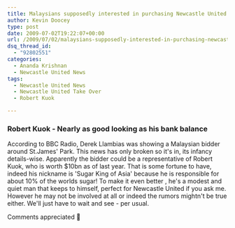 ```yaml
---
title: Malaysians supposedly interested in purchasing Newcastle United
author: Kevin Doocey
type: post
date: 2009-07-02T19:22:07+00:00
url: /2009/07/02/malaysians-supposedly-interested-in-purchasing-newcastle-united/
dsq_thread_id:
  - "92802551"
categories:
  - Ananda Krishnan
  - Newcastle United News
tags:
  - Newcastle United News
  - Newcastle United Take Over
  - Robert Kuok

---
```

### Robert Kuok - Nearly as good looking as his bank balance

According to BBC Radio, Derek Llambias was  showing a Malaysian bidder around St.James' Park. This news has only broken so it's in, its infancy details-wise. Apparently the bidder could be a representative of Robert Kuok, who is worth $10bn as of last year. That is some fortune to have, indeed his nickname is 'Sugar King of Asia' because he is responsible for about 10% of the worlds sugar! To make it even better , he's a modest and quiet man that keeps to himself, perfect for Newcastle United if you ask me. However he may not be involved at all or indeed the rumors mightn't be true either. We'll just have to wait and see - per usual.

Comments appreciated 🙂
